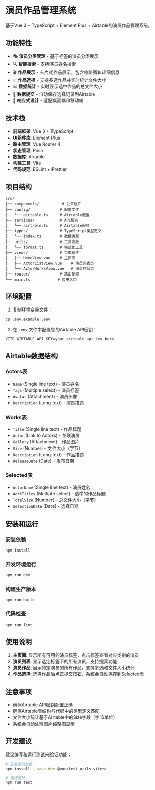 # 演员作品管理系统

基于Vue 3 + TypeScript + Element Plus + Airtable的演员作品管理系统。

## 功能特性

- 🎭 **演员分类管理** - 基于标签的演员分类展示
- 🔍 **智能搜索** - 支持演员姓名搜索
- 🎬 **作品展示** - 卡片式作品展示，包含缩略图和详细信息
- ✅ **作品选择** - 支持多选作品并实时统计文件大小
- 📊 **数据统计** - 实时显示选中作品的总文件大小
- 💾 **数据提交** - 自动保存选择记录到Airtable
- 📱 **响应式设计** - 适配桌面端和移动端

## 技术栈

- **前端框架**: Vue 3 + TypeScript
- **UI组件库**: Element Plus
- **路由管理**: Vue Router 4
- **状态管理**: Pinia
- **数据库**: Airtable
- **构建工具**: Vite
- **代码规范**: ESLint + Prettier

## 项目结构

```
src/
├── components/          # 公共组件
├── config/             # 配置文件
│   └── airtable.ts     # Airtable配置
├── services/           # API服务
│   └── airtable.ts     # Airtable服务
├── types/              # TypeScript类型定义
│   └── index.ts        # 数据类型
├── utils/              # 工具函数
│   └── format.ts       # 格式化工具
├── views/              # 页面组件
│   ├── HomeView.vue    # 主页面
│   ├── ActorListView.vue    # 演员列表页
│   └── ActorWorksView.vue   # 演员作品页
├── router/             # 路由配置
└── main.ts            # 应用入口
```

## 环境配置

1. 复制环境变量文件：
```bash
cp .env.example .env
```

2. 在 `.env` 文件中配置您的Airtable API密钥：
```env
VITE_AIRTABLE_API_KEY=your_airtable_api_key_here
```

## Airtable数据结构

### Actors表
- `Name` (Single line text) - 演员姓名
- `Tags` (Multiple select) - 演员标签
- `Avatar` (Attachment) - 演员头像
- `Description` (Long text) - 演员描述

### Works表
- `Title` (Single line text) - 作品标题
- `Actor` (Link to Actors) - 关联演员
- `Gallery` (Attachment) - 作品图片
- `Size` (Number) - 文件大小（字节）
- `Description` (Long text) - 作品描述
- `ReleaseDate` (Date) - 发布日期

### Selected表
- `ActorName` (Single line text) - 演员姓名
- `WorkTitles` (Multiple select) - 选中的作品标题
- `TotalSize` (Number) - 总文件大小（字节）
- `SelectionDate` (Date) - 选择日期

## 安装和运行

### 安装依赖
```bash
npm install
```

### 开发环境运行
```bash
npm run dev
```

### 构建生产版本
```bash
npm run build
```

### 代码检查
```bash
npm run lint
```

## 使用说明

1. **主页面**: 显示所有可用的演员标签，点击标签查看对应类别的演员
2. **演员列表**: 显示选定标签下的所有演员，支持搜索功能
3. **演员作品**: 展示特定演员的所有作品，支持多选和文件大小统计
4. **作品选择**: 选择作品后点击提交按钮，系统会自动保存到Selected表

## 注意事项

- 确保Airtable API密钥配置正确
- 确保Airtable表结构与代码中的类型定义匹配
- 文件大小统计基于Airtable中的Size字段（字节单位）
- 系统会自动处理图片缩略图显示

## 开发建议

建议编写和运行测试来验证功能：

```bash
# 安装测试依赖
npm install --save-dev @vue/test-utils vitest

# 运行测试
npm run test
```
